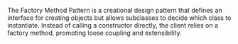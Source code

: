 The Factory Method Pattern is a creational design pattern that defines an interface for creating objects but allows subclasses to decide which class to instantiate. 
Instead of calling a constructor directly, the client relies on a factory method, promoting loose coupling and extensibility.